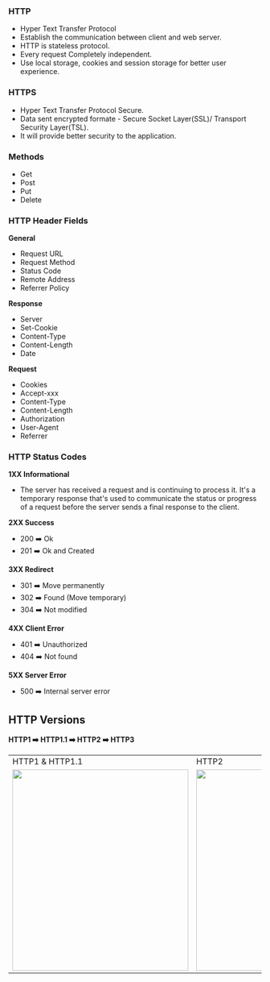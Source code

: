 ### HTTP

- Hyper Text Transfer Protocol
- Establish the communication between client and web server.
- HTTP is stateless protocol.
- Every request Completely independent.
- Use local storage, cookies and session storage for better user experience.

### HTTPS

- Hyper Text Transfer Protocol Secure.
- Data sent encrypted formate - Secure Socket Layer(SSL)/ Transport Security Layer(TSL).
- It will provide better security to the application.

### Methods

- Get
- Post
- Put
- Delete

### HTTP Header Fields

**General**

- Request URL
- Request Method
- Status Code
- Remote Address
- Referrer Policy

**Response**

- Server
- Set-Cookie
- Content-Type
- Content-Length
- Date

**Request**

- Cookies
- Accept-xxx
- Content-Type
- Content-Length
- Authorization
- User-Agent
- Referrer

### HTTP Status Codes

**1XX Informational**

- The server has received a request and is continuing to process it. It's a temporary response that's used to communicate the status or progress of a request before the server sends a final response to the client.

**2XX Success**

- 200 ➡️ Ok
- 201 ➡️ Ok and Created

**3XX Redirect**

- 301 ➡️ Move permanently
- 302 ➡️ Found (Move temporary)
- 304 ➡️ Not modified

**4XX Client Error**

- 401 ➡️ Unauthorized
- 404 ➡️ Not found

**5XX Server Error**

- 500 ➡️ Internal server error

## HTTP Versions

**HTTP1 ➡️ HTTP1.1 ➡️ HTTP2 ➡️ HTTP3**
<table>
  <tr>
    <td>HTTP1 & HTTP1.1</td>
     <td>HTTP2</td>
     <td>HTTP3</td>
  </tr>
  <tr>
    <td><img src="https://github.com/VamsiKrishnaBoggavarapu/web_applications_basics/blob/main/images/http1_http1.1.png" width=350 height=400></td>
    <td><img src="https://github.com/VamsiKrishnaBoggavarapu/web_applications_basics/blob/main/images/http2.png" width=350 height=400></td>
    <td><img src="https://github.com/VamsiKrishnaBoggavarapu/web_applications_basics/blob/main/images/http3.png" width=350 height=400></td>
  </tr>
 </table>
